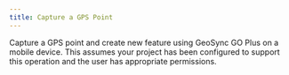 ```yaml
---
title: Capture a GPS Point
---
```

			
Capture a GPS point and create new feature using GeoSync GO Plus on a mobile device. This assumes your project has been configured to support this operation and the user has appropriate permissions.    